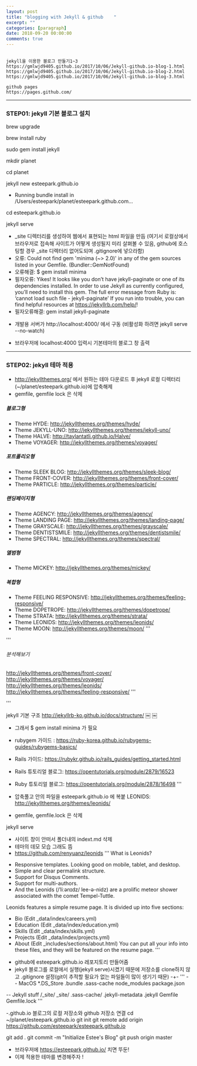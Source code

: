 ```yaml
---
layout: post
title: "blogging with Jekyll & github    "
excerpt: ""
categories: [paragraph]
date: 2018-09-20 00:00:00
comments: true
---
```


```

jekyll을 이용한 블로그 만들기1~3
https://gmlwjd9405.github.io/2017/10/06/Jekyll-github.io-blog-1.html
https://gmlwjd9405.github.io/2017/10/06/Jekyll-github.io-blog-2.html
https://gmlwjd9405.github.io/2017/10/06/Jekyll-github.io-blog-3.html

github pages
https://pages.github.com/

```

- - -

### STEP01: jekyll 기본 블로그 설치

brew upgrade

brew install ruby

sudo gem install jekyll

mkdir planet

cd planet

jekyll new esteepark.github.io
- Running bundle install in /Users/esteepark/planet/esteepark.github.com...

cd esteepark.github.io

jekyll serve

- _site 디렉터리를 생성하여 웹에서 표현되는 html 파일을 만듬 (여기서 로컬상에서 브라우저로 접속해 사이트가 어떻게 생성될지 미리 살펴볼 수 있음, github에 호스팅할 경우 _site 디렉터리 없어도되며 .gitignore에 넣으라함)
- 오류: Could not find gem 'minima (~> 2.0)' in any of the gem sources listed in your Gemfile. (Bundler::GemNotFound)
- 오류해결: $ gem install minima
- 필자오류: Yikes! It looks like you don’t have jekyll-paginate or one of its dependencies installed. In order to use Jekyll as currently configured, you’ll need to install this gem. The full error message from Ruby is: ‘cannot load such file - jekyll-paginate’ If you run into trouble, you can find helpful resources at https://jekyllrb.com/help/!
- 필자오류해결: gem install jekyll-paginate

+ 개발용 서버가 http://localhost:4000/ 에서 구동 (비활성화 하려면 jekyll serve --no-watch)

+ 브라우저에 localhost:4000 입력시 기본테마의 블로그 창 출력

- - -

### STEP02: jekyll 테마 적용

- http://jekyllthemes.org/ 에서 원하는 테마 다운로드 후 jekyll 로컬 디렉터리(~/planet/esteepark.github.io)에 압축해제
- gemfile, gemfile lock 은 삭제


##### 블로그형

- Theme HYDE: http://jekyllthemes.org/themes/hyde/
- Theme JEKYLL-UNO: http://jekyllthemes.org/themes/jekyll-uno/
- Theme HALVE: http://taylantatli.github.io/Halve/
- Theme VOYAGER: http://jekyllthemes.org/themes/voyager/


##### 포트폴리오형

- Theme SLEEK BLOG: http://jekyllthemes.org/themes/sleek-blog/
- Theme FRONT-COVER: http://jekyllthemes.org/themes/front-cover/
- Theme PARTICLE: http://jekyllthemes.org/themes/particle/


##### 랜딩페이지형

- Theme AGENCY: http://jekyllthemes.org/themes/agency/
- Theme LANDING PAGE: http://jekyllthemes.org/themes/landing-page/
- Theme GRAYSCALE: http://jekyllthemes.org/themes/grayscale/
- Theme DENTISTSMILE: http://jekyllthemes.org/themes/dentistsmile/
- Theme SPECTRAL: http://jekyllthemes.org/themes/spectral/


##### 앨범형

- Theme MICKEY: http://jekyllthemes.org/themes/mickey/


##### 복합형

- Theme FEELING RESPONSIVE: http://jekyllthemes.org/themes/feeling-responsive/
- Theme DOPETROPE: http://jekyllthemes.org/themes/dopetrope/
- Theme STRATA: http://jekyllthemes.org/themes/strata/
- Theme LEONIDS: http://jekyllthemes.org/themes/leonids/
- Theme MOON: http://jekyllthemes.org/themes/moon/
'''

'''
###### 분석해보기

http://jekyllthemes.org/themes/front-cover/
http://jekyllthemes.org/themes/voyager/
http://jekyllthemes.org/themes/leonids/
http://jekyllthemes.org/themes/feeling-responsive/
'''

'''

jekyll 기본 구조
http://jekyllrb-ko.github.io/docs/structure/
￼
￼
- 그래서 $ gem install minima 가 필요
- rubygem  가이드 : https://ruby-korea.github.io/rubygems-guides/rubygems-basics/
- Rails 가이드: https://rubykr.github.io/rails_guides/getting_started.html
- Rails 튜토리얼 블로그: https://opentutorials.org/module/2879/16523
- Ruby 튜토리얼 블로그: https://opentutorials.org/module/2878/16498
'''

- 압축풀고 안의 파일을 esteepark.github.io 에 복붙 LEONIDS: http://jekyllthemes.org/themes/leonids/
- gemfile, gemfile.lock 은 삭제

jekyll serve
- 사이트 창이 안떠서 폴더내의 indext.md 삭제
- 테마의 데모 모습 그래도 뜸
- https://github.com/renyuanz/leonids
'''
What is Leonids?
* Responsive templates. Looking good on mobile, tablet, and desktop.
* Simple and clear permalink structure.
* Support for Disqus Comments.
* Support for multi-authors.
* And the Leonids (/ˈliːənɪdz/ lee-ə-nidz) are a prolific meteor shower associated with the comet Tempel-Tuttle.

Leonids features a simple resume page. It is divided up into five sections:
* Bio (Edit _data/index/careers.yml)
* Education (Edit _data/index/education.yml)
* Skills (Edit _data/index/skills.yml)
* Projects (Edit _data/index/projects.yml)
* About (Edit _includes/sections/about.html)
You can put all your info into these files, and they will be featured on the resume page.
'''

- github에 esteepark.github.io 레포지토리 만들어줌
- jekyll 블로그를 로컬에서 실행(jekyll serve)시켰기 때문에 저장소를 clone하지 않고 .gitignore 설정(git이 추적할 필요가 없는 파일들이 많이 생기기 때문)
-+-
'''
-- MacOS
*.DS_Store
.bundle
.sass-cache
node_modules
package.json

-- Jekyll stuff
/_site/
_site/
.sass-cache/
.jekyll-metadata
.jekyll
Gemfile
Gemfile.lock
'''

-.github.io 블로그의 로컬 저장소와 github 저장소 연결
cd ~/planet/esteepark.github.io
git init
git remote add origin https://github.com/esteepark/esteepark.github.io

git add .
git commit -m "Initialize Estee's Blog"
git push origin master

- 브라우저에 https://esteepark.github.io/ 치면 뚜둔!
- 이제 적용한 테마를 변경해주자 !



<div class="fb-like" data-href="https://esteepark.github.io//articles/2018-09/jekyll" data-layout="standard" data-action="like" data-size="small" data-show-faces="true" data-share="true"></div>
